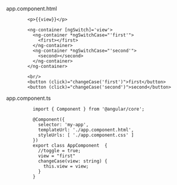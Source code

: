 app.component.html

            <p>{{view}}</p>

            <ng-container [ngSwitch]='view'>
              <ng-container *ngSwitchCase="'first'">
                <first></first>
              </ng-container>
              <ng-container *ngSwitchCase="'second'">
                <second></second>
              </ng-container>
            </ng-container>

            <br/>
            <button (click)="changeCase('first')">first</button>
            <button (click)="changeCase('second')">second</button>


app.component.ts

              import { Component } from '@angular/core';

              @Component({
                selector: 'my-app',
                templateUrl: './app.component.html',
                styleUrls: [ './app.component.css' ]
              })
              export class AppComponent  {
                //toggle = true;
                view = "first"
                changeCase(view: string) {
                  this.view = view;
                }
              }

